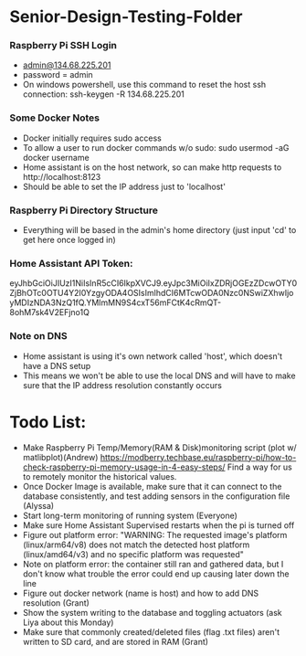 # Senior-Design-Testing-Folder
### Raspberry Pi SSH Login
- admin@134.68.225.201
- password = admin
- On windows powershell, use this command to reset the host ssh connection: ssh-keygen -R 134.68.225.201


### Some Docker Notes
- Docker initially requires sudo access
- To allow a user to run docker commands w/o sudo: sudo usermod -aG docker username
- Home assistant is on the host network, so can make http requests to http://localhost:8123
- Should be able to set the IP address just to 'localhost'

### Raspberry Pi Directory Structure 
- Everything will be based in the admin's home directory (just input 'cd' to get here once logged in)

### Home Assistant API Token:
eyJhbGciOiJIUzI1NiIsInR5cCI6IkpXVCJ9.eyJpc3MiOiIxZDRjOGEzZDcwOTY0ZjBhOTc0OTU4Y2I0YzgyODA4OSIsImlhdCI6MTcwODA0Nzc0NSwiZXhwIjoyMDIzNDA3NzQ1fQ.YMImMN9S4cxT56mFCtK4cRmQT-8ohM7sk4V2EFjno1Q

### Note on DNS
- Home assistant is using it's own network called 'host', which doesn't have a DNS setup
- This means we won't be able to use the local DNS and will have to make sure that the IP address resolution constantly occurs 

# Todo List:
- Make Raspberry Pi Temp/Memory(RAM & Disk)monitoring script (plot w/ matlibplot)(Andrew) https://modberry.techbase.eu/raspberry-pi/how-to-check-raspberry-pi-memory-usage-in-4-easy-steps/
Find a way for us to remotely monitor the historical values.
- Once Docker Image is available, make sure that it can connect to the database consistently, and test adding sensors in the configuration file (Alyssa)
- Start long-term monitoring of running system (Everyone)
- Make sure Home Assistant Supervised restarts when the pi is turned off
- Figure out platform error: "WARNING: The requested image's platform (linux/arm64/v8) does not match the detected host platform (linux/amd64/v3) and no specific platform was requested"
- Note on platform error: the container still ran and gathered data, but I don't know what trouble the error could end up causing later down the line
- Figure out docker network (name is host) and how to add DNS resolution (Grant)
- Show the system writing to the database and toggling actuators (ask Liya about this Monday)
- Make sure that commonly created/deleted files (flag .txt files) aren't written to SD card, and are stored in RAM (Grant)

  

